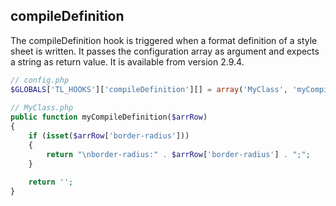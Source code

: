 compileDefinition
-----------------

The compileDefinition hook is triggered when a format definition of a style sheet is written. It passes the configuration array as argument and expects a string as return value. It is available from version 2.9.4.

```php
// config.php
$GLOBALS['TL_HOOKS']['compileDefinition'][] = array('MyClass', 'myCompileDefinition');
 
// MyClass.php
public function myCompileDefinition($arrRow)
{
    if (isset($arrRow['border-radius']))
    {
        return "\nborder-radius:" . $arrRow['border-radius'] . ";";
    }
 
    return '';
}
``` 
